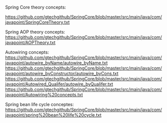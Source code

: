 
Spring Core theory concepts:

https://github.com/gtechgithub/SpringCore/blob/master/src/main/java/com/javapoint/SpringCoreTheory.txt


Spring AOP theory concepts:
https://github.com/gtechgithub/SpringCore/blob/master/src/main/java/com/javapoint/AOPTheory.txt

Autowiring concepts:
https://github.com/gtechgithub/SpringCore/blob/master/src/main/java/com/javapoint/autowire_byName/autowire_byName.txt
https://github.com/gtechgithub/SpringCore/blob/master/src/main/java/com/javapoint/autowire_byConstructor/autowire_byCons.txt
https://github.com/gtechgithub/SpringCore/blob/master/src/main/java/com/javapoint/Autowired_Qualifer/autowire_byQualifer.txt
https://github.com/gtechgithub/SpringCore/blob/master/src/main/java/com/javapoint/Autowiring%20concepts.txt

Spring bean life cycle conceptes:
https://github.com/gtechgithub/SpringCore/blob/master/src/main/java/com/javapoint/spring%20bean%20life%20cycle.txt
